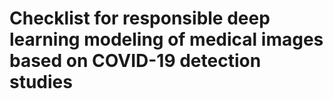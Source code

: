 # Checklist for responsible deep learning modeling of medical images based on COVID-19 detection studies
